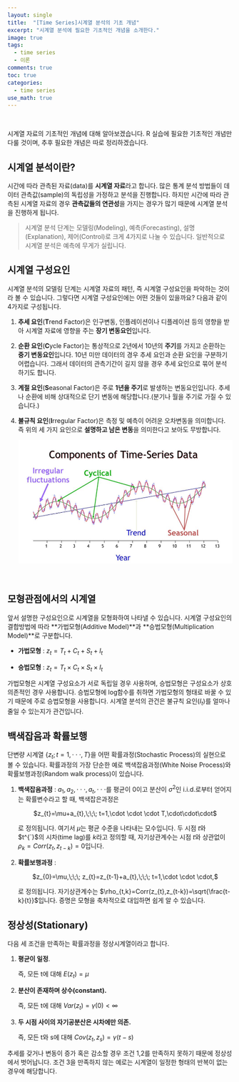 ```yaml
---	
layout: single	
title:  "[Time Series]시계열 분석의 기초 개념"	
excerpt: "시계열 분석에 필요한 기초적인 개념을 소개한다."	
image: true
tags: 	
  - time series	
  - 이론	
comments: true	
toc: true	
categories: 	
  - time series	
use_math: true	
---	
```


<br>

시계열 자료의 기초적인 개념에 대해 알아보겠습니다.  R 실습에 필요한 기초적인 개념만 다룰 것이며, 추후 필요한 개념은 따로 정리하겠습니다.

## 시계열 분석이란?

 시간에 따라 관측된 자료(data)를 **시계열 자료**라고 합니다. 많은 통계 분석 방법들이 데이터 관측값(sample)의 독립성을 가정하고 분석을 진행합니다. 하지만 시간에 따라 관측된 시계열 자료의 경우 **관측값들의 연관성**을 가지는 경우가 많기 때문에 시계열 분석을 진행하게 됩니다.

> 시계열 분석 단계는 모델링(Modeling), 예측(Forecasting), 설명(Explanation), 제어(Control)로 크게 4가지로 나눌 수 있습니다. 일반적으로 시계열 분석은 예측에 무게가 실립니다.



##  시계열 구성요인

 시계열 분석의 모델링 단계는 시계열 자료의 패턴, 즉 시계열 구성요인을 파악하는 것이라 볼 수 있습니다. 그렇다면 시계열 구성요인에는 어떤 것들이 있을까요? 다음과 같이 4가지로 구성됩니다. 

1. **추세 요인**(**T**rend Factor)은 인구변동, 인플레이션이나 디플레이션 등의 영향을 받아 시계열 자료에 영향을 주는 **장기 변동요인**입니다.

2. **순환 요인**(**C**ycle Factor)는 통상적으로 2년에서 10년의 **주기**를 가지고 순환하는 **중기 변동요인**입니다. 10년 미만 데이터의 경우 추세 요인과 순환 요인을 구분하기 어렵습니다. 그래서 데이터의 관측기간이 길지 않을 경우 추세 요인으로 묶어 분석하기도 합니다.

3. **계절 요인**(**S**easonal Factor)은 주로 **1년을 주기**로 발생하는 변동요인입니다. 추세나 순환에 비해 상대적으로 단기 변동에 해당합니다.(분기나 월을 주기로 가질 수 있습니다.)

4. **불규칙 요인**(**I**rregular Factor)은 측정 및 예측이 어려운 오차변동을 의미합니다. 즉 위의 세 가지 요인으로 **설명하고 남은 변동**을 의미한다고 보아도 무방합니다.

   ![component-of-time-series](../images/time_series/component_of_time_series.jpg)

<br>

## 모형관점에서의 시계열

앞서 설명한 구성요인으로 시계열을 모형화하여 나타낼 수 있습니다. 시계열 구성요인의 결합방법에 따라 **가법모형(Additive Model)**과 **승법모형(Multiplication Model)**로 구분합니다. <br>

- **가법모형** : $z_{t}=T_{t}+C_{t}+S_{t}+I_{t}$

- **승법모형** : $z_{t}=T_{t}\times C_{t}\times S_{t}\times I_{t}$ <br>

 가법모형은 시계열 구성요소가 서로 독립일 경우 사용하며, 승법모형은 구성요소가 상호 의존적인 경우 사용합니다. 승법모형에 log함수를 취하면 가법모형의 형태로 바꿀 수 있기 때문에 주로 승법모형을 사용합니다.  시계열 분석의 관건은 불규칙 요인($I_{t}$)를 얼마나 줄일 수 있는지가 관건입니다. 

  

## 백색잡음과 확률보행

단변량 시계열 {$z_{t};t=1,\cdot \cdot \cdot ,T$}을 어떤 확률과정(Stochastic Process)의 실현으로 볼 수 있습니다. 확률과정의 가장 단순한 예로 백색잡음과정(White Noise Process)와 확률보행과정(Random walk process)이 있습니다.

1. **백색잡음과정** : $a_{1},a_{2},\cdot \cdot \cdot ,a_{t},\cdot \cdot \cdot$를 평균이 0이고 분산이 $\sigma^2$인 i.i.d.로부터 얻어지는 확률변수라고 할 때, 백색잡은과정은

   <center>$z_{t}=\mu+a_{t},\;\;\; t=1,\cdot \cdot \cdot T,\cdot\cdot\cdot$</center>

   로 정의됩니다. 여기서 $\mu$는 평균 수준을 나타내는 모수입니다. 두 시점 $t$와 $t^{`}$의 시차(time lag)를 $k$라고 정의할 때,  자기상관계수는 시점 $t$와 상관없이 $\rho_{k}=Corr(z_{t},z_{t-k})=0$입니다.

2. **확률보행과정** :

   <center>$z_{0}=\mu,\;\;\; z_{t}=z_{t-1}+a_{t},\;\;\; t=1,\cdot \cdot \cdot,$</center>

   로 정의됩니다. 자기상관계수는 $\rho_{t,k}=Corr(z_{t},z_{t-k})=\sqrt{\frac{t-k}{t}}$입니다. 증명은 모형을 축차적으로 대입하면 쉽게 알 수 있습니다.



## 정상성(Stationary)

다음 세 조건을 만족하는 확률과정을 정상시계열이라고 합니다.

1. **평균이 일정**. 

   즉, 모든 t에 대해 $E(z_{t})=\mu$

2. **분산이 존재하며 상수(constant).**

   즉, 모든 t에 대해 $Var(z_{t})=\gamma(0)<\infty$

3. **두 시점 사이의 자기공분산은 시차에만 의존.**

   즉, 모든 t와 s에 대해 $Cov(z_{t},z_{s})=\gamma(t-s)$

추세를 갖거나 변동이 증가 혹은 감소할 경우 조건 1,2를 만족하지 못하기 때문에 정상성에서 벗어납니다.  조건 3을 만족하지 않는 예로는 시계열이 일정한 형태의 반복이 없는 경우에 해당합니다. 

